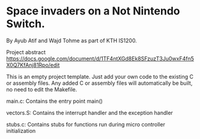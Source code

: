 # Space invaders on a Not Nintendo Switch. 
By Ayub Atif and Wajd Tohme as part of KTH IS1200.

Project abstract
https://docs.google.com/document/d/1TF4ntXGd8Ek8SFzuzT3Ju0wxF4fn5X0Q7KfAnj81Rpo/edit

This is an empty project template.
Just add your own code to the existing C or assembly files.
Any added C or assembly files will automatically be built,
no need to edit the Makefile.

main.c:
	Contains the entry point main()

vectors.S:
	Contains the interrupt handler and the exception handler

stubs.c:
	Contains stubs for functions run during micro controller
	initialization
